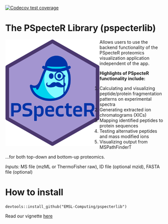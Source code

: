   <!-- badges: start -->
  [![Codecov test coverage](https://codecov.io/gh/EMSL-Computing/pspecterlib/branch/master/graph/badge.svg)](https://app.codecov.io/gh/EMSL-Computing/pspecterlib?branch=master)
  <!-- badges: end -->

# The PSpecteR Library (pspecterlib)

<img src="PSpecteR_Logo.png" alt="PSpecteR_Logo" style="float: left;width:300px;"/>

Allows users to use the backend functionality of the PSpecteR proteomics visualization application independent of the app. 

**Highlights of PSpecteR functionality include:**

1. Calculating and visualizing peptide/protein fragmentation patterns on experimental spectra
2. Generating extracted ion chromatograms (XICs)
3. Mapping identified peptides to protein sequences
4. Testing alternative peptides and mass modified ions 
5. Visualizing output from MSPathFinderT

...for both top-down and bottom-up proteomics. 

*Inputs:* MS file (mzML or ThermoFisher raw), ID file (optional mzid), FASTA file (optional) 

# How to install 

`devtools::install_github("EMSL-Computing/pspecterlib")`

Read our vignette [here](https://emsl-computing.github.io/pspecterlib/)
